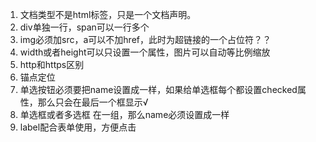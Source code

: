 1. 文档类型<!DOCTYPE >不是html标签，只是一个文档声明。
2. div单独一行，span可以一行多个
3. img必须加src，a可以不加href，此时为超链接的一个占位符？？
4. width或者height可以只设置一个属性，图片可以自动等比例缩放
5. http和https区别
6. 锚点定位
7. 单选按钮必须要把name设置成一样，如果给单选框每个都设置checked属性，那么只会在最后一个框显示√
8. 单选框或者多选框 在一组，那么name必须设置成一样
9. label配合表单使用，方便点击